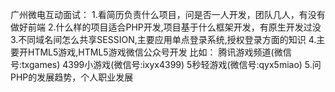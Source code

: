 广州微电互动面试：
1.看简历负责什么项目，问是否一人开发，团队几人，有没有做好前端
2.什么样的项目适合PHP开发,项目基于什么框架开发，有原生开发过没
3.不同域名间怎么共享SESSION,主要应用单点登录系统,授权登录方面的知识
4.主要开HTML5游戏,HTML5游戏微信公众号开发
比如： 腾讯游戏频道(微信号:txgames)
 4399小游戏(微信号:ixyx4399)
 5秒轻游戏(微信号:qyx5miao)
5.问PHP的发展趋势，个人职业发展